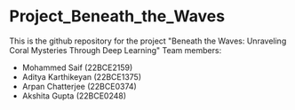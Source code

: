 # Project_Beneath_the_Waves

This is the github repository for the project "Beneath the Waves: Unraveling Coral Mysteries Through Deep Learning"
Team members:
- Mohammed Saif (22BCE2159)
- Aditya Karthikeyan (22BCE1375)
- Arpan Chatterjee (22BCE0374)
- Akshita Gupta (22BCE0248)
